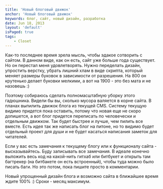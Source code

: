 ```yaml
---
title: 'Новый блоговый движок'
anchor: 'Новый блоговый движок'
keywords: блог, сайт, новый дизайн, разработка
date: Jun 18, 2013
layout: 'default'
isPaged: true
tags:
    - Closet
---
```


Как-то последнее время зрела мысль, чтобы эдакое сотворить с сайтом. В данном виде, как он есть, сайт уже больше года существует. Но он перестал меня удовлетворять. Нужно переделать дизайн, упростить верстку, убрать лишний хлам в виде скрипта, который меняет размеры буковок в зависимости от разрешения. На 800 он крутенько делает буковки мелкими, а вот на 1900 - это без мата и не назовешь :)

Поэтому собираюсь сделать полномасштабную уборку этого гадюшника. Видели бы вы, сколько мусора валяется в корне сайта. В планах выпилить движок блога из текущей CMS. Систему текущую видимо придется пока оставить, потому что новая еще не скоро допишется, а вот блог придется переписать по человечески и отдельным движком. Так будет быстрее и лучше, чем пилить все вместе. Есть идея так же написать блог на питоне, но то видимо будет отдельный проект для души и не будет касаться написания заметок для читателей.

Если у вас есть замечания к текущему блогу или к функционалу сайта - высказывайтесь. Буду записывать все замечания. В идеале конечно выложить весь код на какой-нить гитхаб или битбукет и открыть там багтрекер (на битбакете он есть встроенный), чтобы туда можно было писать баги. Но это потом, пока пишите просто в комментарии.

Новый упрощенный дизайн блога и возможно сайта в ближайшее время ждите 100% :) Сроки - месяц максимум.

